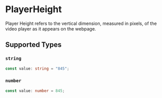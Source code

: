 # PlayerHeight

Player Height refers to the vertical dimension, measured in pixels, of the video player as it appears on the webpage.



## Supported Types

### `string`

```typescript
const value: string = "845";
```

### `number`

```typescript
const value: number = 845;
```

